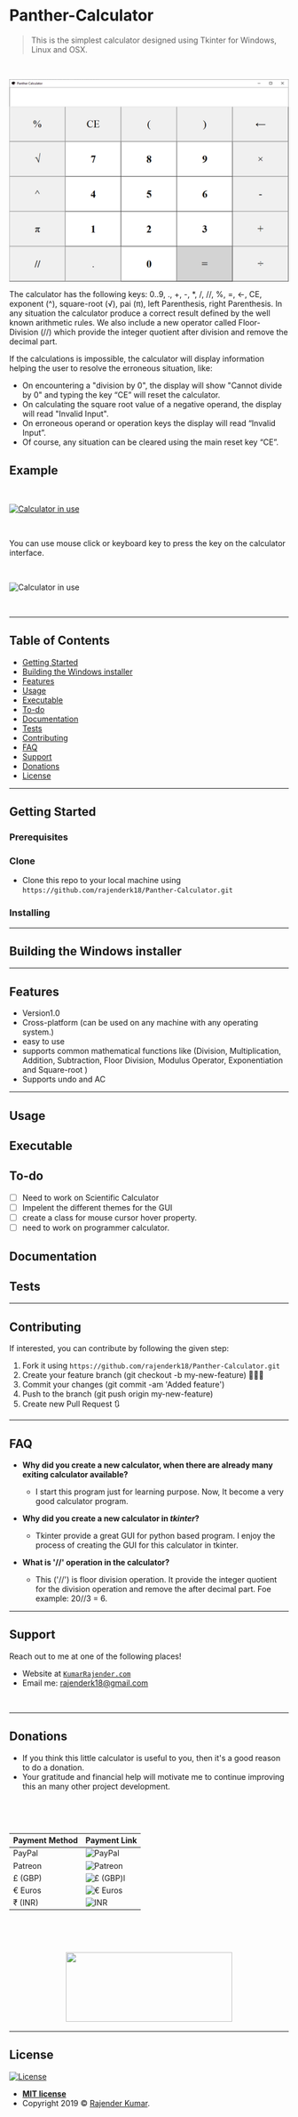 


# Panther-Calculator

> This is the simplest calculator designed using Tkinter for Windows, Linux and OSX.

&nbsp;

<a href="https://KumarRajender.com"><img src="https://github.com/rajenderk18/Panther-Calculator/blob/master/images/Panther_Calculator.png" title="Panther-Calculator" alt="FVCproductions" align="center"></a>

The calculator has the following keys: 0..9, ., +, -, *, /, //, %, =, ←, CE, exponent (^), square-root (√), pai (π), left Parenthesis, right Parenthesis. 
In any situation the calculator produce a correct result defined by the well known arithmetic rules. We also include a new operator called Floor-Division (//) which provide the integer quotient after division and remove the decimal part. 

If the calculations is impossible, the calculator will display information helping the user to resolve the erroneous situation, like:
- On encountering a "division by 0", the display will show "Cannot divide by 0" and typing the key “CE” will reset the calculator.
- On calculating the square root value of a negative operand, the display will read "Invalid Input".
- On erroneous operand or operation keys the display will read “Invalid Input”. 
- Of course, any situation can be cleared using the main reset key “CE”.


## Example 
&nbsp;


[![Calculator in use ](https://user-images.githubusercontent.com/35782113/63217308-18228b80-c112-11e9-9ecc-34ffa2aceda7.gif)]()

&nbsp;

You can use mouse click or keyboard key to press the key on the calculator interface.
&nbsp;

&nbsp;



![Calculator in use](https://user-images.githubusercontent.com/35782113/63217309-18228b80-c112-11e9-9969-265061dae03c.gif)

&nbsp;



---

## Table of Contents 

- [Getting Started](#getting-started)
- [Building the Windows installer](#building-the-windows-installer)
- [Features](#features)
- [Usage](#usage) 
- [Executable](#executable)
- [To-do](#to-do)
- [Documentation](#documentation)
- [Tests](#tests)
- [Contributing](#contributing)
- [FAQ](#faq)
- [Support](#support)
- [Donations](#donations)
- [License](#license)

---

## Getting Started

### Prerequisites

### Clone

- Clone this repo to your local machine using `https://github.com/rajenderk18/Panther-Calculator.git`

### Installing

---
## Building the Windows installer
---

## Features
- Version1.0
- Cross-platform (can be used on any machine with any operating system.)
- easy to use
- supports common mathematical functions like (Division, Multiplication, Addition, Subtraction, Floor Division, Modulus Operator, Exponentiation and Square-root )
- Supports undo and AC
---

## Usage 
## Executable
## To-do
  - [ ] Need to work on Scientific Calculator
  - [ ] Impelent the different themes for the GUI
  - [ ] create a class for mouse cursor hover property.
  - [ ] need to work on programmer calculator. 
 
## Documentation 
## Tests

---

## Contributing

If interested, you can contribute by following the given step:

1. Fork it using `https://github.com/rajenderk18/Panther-Calculator.git`
2. Create your feature branch (git checkout -b my-new-feature) 🔨🔨🔨
3. Commit your changes (git commit -am 'Added <xyz> feature')
4. Push to the branch (git push origin my-new-feature)
5. Create new Pull Request 🔃
---

## FAQ

- **Why did you create a new calculator, when there are already many exiting calculator available?**
    - I start this program just for learning purpose. Now, It become a very good calculator program.

- **Why did you create a new calculator in *tkinter*?**
    - Tkinter provide a great GUI for python based program. I enjoy the process of creating the GUI for this calculator in tkinter.
 - **What is '//' operation in the calculator?**
    - This ('//') is floor division operation. It provide the integer quotient for the division operation and remove the after decimal part. Foe example: 20//3 = 6.
 
    
---

## Support

Reach out to me at one of the following places!

- Website at <a href="http://KumarRajender.com" target="_blank">`KumarRajender.com`</a>
- Email me: [rajenderk18@gmail.com](mailto:rajenderk18@gmail.com)

&nbsp;


---

## Donations

- If you think this little calculator is useful to you, then it's a good reason to do a donation.
- Your gratitude and financial help will motivate me to continue improving this an many other project development.

&nbsp;

&nbsp;


| Payment Method | Payment Link |
| --- | --- |
| PayPal | ![PayPal](https://user-images.githubusercontent.com/35782113/63217312-24a6e400-c112-11e9-9eef-cc1a0bf69747.jpg) |
| Patreon | ![Patreon](https://user-images.githubusercontent.com/35782113/63217315-253f7a80-c112-11e9-8aed-aa70e001c3d9.png) |
| £ (GBP) |![£ (GBP)l](https://user-images.githubusercontent.com/35782113/63217313-24a6e400-c112-11e9-8c54-a0d8ede0c0b9.png) |
| € Euros	 | ![€ Euros](https://user-images.githubusercontent.com/35782113/63217313-24a6e400-c112-11e9-8c54-a0d8ede0c0b9.png) |
| ₹ (INR) |![INR](https://user-images.githubusercontent.com/35782113/63217311-24a6e400-c112-11e9-896d-debe0ce54dab.png) |

&nbsp;

&nbsp;

<p align="center">
  <img width="300" height="125" src="https://user-images.githubusercontent.com/35782113/63217310-24a6e400-c112-11e9-9fb6-2d7f6ec2f143.jpg">
</p>





---
## License

[![License](http://img.shields.io/:license-mit-blue.svg?style=flat-square)](http://badges.mit-license.org)

- **[MIT license](https://github.com/rajenderk18/Panther-Calculator/blob/master/LICENSE)**
- Copyright 2019 © <a href="http://KumarRajender.com" target="_blank">Rajender Kumar</a>.

